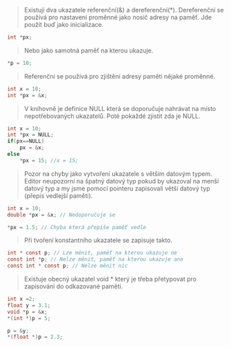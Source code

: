 
>Existují dva ukazatele referenční(\&) a dereferenční(\*).
>Dereferenční se používá pro nastavení proměnné jako nosič adresy na paměť. Jde použít buď jako inicializace.

``` c
int *px;
```
>Nebo jako samotná paměť na kterou ukazuje.

``` c
*p = 10;
```

>Referenční se používá pro zjištění adresy paměti nějaké proměnné.

``` c
int x = 10;
int *px = &x;
```

> V knihovně je definice NULL která se doporučuje nahrávat na místo nepotřebovaných ukazatelů. Poté pokaždé zjistit zda je NULL.

``` c
int x = 10;
int *px = NULL;
if(px==NULL)
	px = &x;
else
	*px = 15; //x = 15;
``` 

>Pozor na chyby jako vytvoření ukazatele s větším datovým typem. Editor neupozorní na špatný datový typ pokud by ukazoval na menší datový typ a my jsme pomocí pointeru zapisovali větší datový typ (přepis vedlejší paměti).

``` c
int x = 10;
double *px = &x; // Nedoporučuje se

*px = 1.5; // Chyba která přepíše paměť vedle
``` 
> Při tvoření konstantního ukazatele se zapisuje takto.

``` c
int * const p; // Lze měnit, paměť na kterou ukazuje ne
const int *p; // Nelze měnit, paměť na kterou ukazuje ano
const int * const p; // Nelze měnit nic
``` 
>Existuje obecný ukazatel void \* který je třeba přetypovat pro zapisování do odkazované paměti.

``` c
int x =2;
float y = 3.1;
void *p = &x;
*(int *)p = 5;

p = &y;
*(float *)p = 2.3;
``` 
